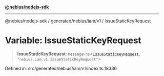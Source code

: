 [**@nebius/nodejs-sdk**](../../../../../README.md)

***

[@nebius/nodejs-sdk](../../../../../README.md) / [generated/nebius/iam/v1](../README.md) / IssueStaticKeyRequest

# Variable: IssueStaticKeyRequest

> **IssueStaticKeyRequest**: `MessageFns`\<[`IssueStaticKeyRequest`](../interfaces/IssueStaticKeyRequest.md), `"nebius.iam.v1.IssueStaticKeyRequest"`\>

Defined in: src/generated/nebius/iam/v1/index.ts:18336
